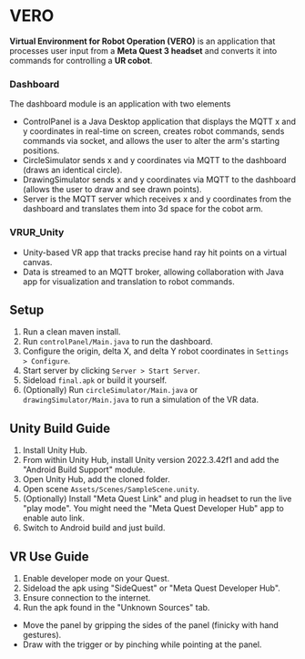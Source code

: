 # VERO

**Virtual Environment for Robot Operation (VERO)** is an application that processes user input from a **Meta Quest 3 headset** and converts it into commands for controlling a **UR cobot**.

### Dashboard

The dashboard module is an application with two elements

-   ControlPanel is a Java Desktop application that displays the MQTT x and y coordinates in real-time on screen, creates robot commands, sends commands via socket, and allows the user to alter the arm's starting positions.
-   CircleSimulator sends x and y coordinates via MQTT to the dashboard (draws an identical circle).
-   DrawingSimulator sends x and y coordinates via MQTT to the dashboard (allows the user to draw and see drawn points).
-   Server is the MQTT server which receives x and y coordinates from the dashboard and translates them into 3d space for the cobot arm.

### VRUR_Unity

-   Unity-based VR app that tracks precise hand ray hit points on a virtual canvas.
-   Data is streamed to an MQTT broker, allowing collaboration with Java app for visualization and translation to robot commands.

## Setup

1. Run a clean maven install.
2. Run `controlPanel/Main.java` to run the dashboard.
3. Configure the origin, delta X, and delta Y robot coordinates in `Settings > Configure`.
4. Start server by clicking `Server > Start Server`.
5. Sideload `final.apk` or build it yourself.
6. (Optionally) Run `circleSimulator/Main.java` or `drawingSimulator/Main.java` to run a simulation of the VR data.

## Unity Build Guide

1. Install Unity Hub.
2. From within Unity Hub, install Unity version 2022.3.42f1 and add the "Android Build Support" module.
3. Open Unity Hub, add the cloned folder.
4. Open scene `Assets/Scenes/SampleScene.unity`.
5. (Optionally) Install "Meta Quest Link" and plug in headset to run the live "play mode". You might need the "Meta Quest Developer Hub" app to enable auto link.
6. Switch to Android build and just build.

## VR Use Guide

1. Enable developer mode on your Quest.
2. Sideload the apk using "SideQuest" or "Meta Quest Developer Hub".
3. Ensure connection to the internet.
4. Run the apk found in the "Unknown Sources" tab.

-   Move the panel by gripping the sides of the panel (finicky with hand gestures).
-   Draw with the trigger or by pinching while pointing at the panel.
